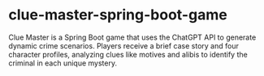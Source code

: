 # clue-master-spring-boot-game
Clue Master is a Spring Boot game that uses the ChatGPT API to generate dynamic crime scenarios. Players receive a brief case story and four character profiles, analyzing clues like motives and alibis to identify the criminal in each unique mystery.
